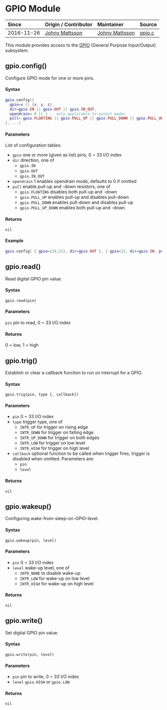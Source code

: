 # GPIO Module
| Since  | Origin / Contributor  | Maintainer  | Source  |
| :----- | :-------------------- | :---------- | :------ |
| 2016-11-26 | [Johny Mattsson](https://github.com/jmattsson) | [Johny Mattsson](https://github.com/jmattsson) | [gpio.c](../../../components/modules/gpio.c)|


This module provides access to the [GPIO](https://en.wikipedia.org/wiki/General-purpose_input/output) (General Purpose Input/Output) subsystem.


## gpio.config()
Configure GPIO mode for one or more pins.

#### Syntax
```lua
gpio.config({
  gpio=x || {x, y, z},
  dir=gpio.IN || gpio.OUT || gpio.IN_OUT,
  opendrain= 0 || 1 -- only applicable to output modes
  pull= gpio.FLOATING || gpio.PULL_UP || gpio.PULL_DOWN || gpio.PULL_UP_DOWN
}, ...)
```

#### Parameters
List of configuration tables:

- `gpio` one or more (given as list) pins, 0 ~ 33 I/O index
- `dir` direction, one of
    - `gpio.IN`
    - `gpio.OUT`
    - `gpio.IN_OUT`
- `opendrain` 1 enables opendrain mode, defaults to 0 if omitted
- `pull` enable pull-up and -down resistors, one of
    - `gpio.FLOATING` disables both pull-up and -down
    - `gpio.PULL_UP` enables pull-up and disables pull-down
    - `gpio.PULL_DOWN` enables pull-down and disables pull-up
    - `gpio.PULL_UP_DOWN` enables both pull-up and -down

#### Returns
`nil`

#### Example
```lua
gpio.config( { gpio={19,21}, dir=gpio.OUT }, { gpio=22, dir=gpio.IN, pull=gpio.PULL_UP })
```

## gpio.read()
Read digital GPIO pin value.

#### Syntax
`gpio.read(pin)`

#### Parameters
`pin` pin to read, 0 ~ 33 I/O index

#### Returns
0 = low, 1 = high


## gpio.trig()
Establish or clear a callback function to run on interrupt for a GPIO.

#### Syntax
`gpio.trig(pin, type [, callback])`

#### Parameters
- `pin` 0 ~ 33 I/O index
- `type` trigger type, one of
    - `INTR_UP` for trigger on rising edge
    - `INTR_DOWN` for trigger on falling edge
    - `INTR_UP_DOWN` for trigger on both edges
    - `INTR_LOW` for trigger on low level
    - `INTR_HIGH` for trigger on high level
- `callback` optional function to be called when trigger fires, trigger is disabled when omitted. Parameters are:
    - `pin`
    - `level`

#### Returns
`nil`

## gpio.wakeup()
Configuring wake-from-sleep-on-GPIO-level.

#### Syntax
`gpio.wakeup(pin, level)`

#### Parameters
- `pin` 0 ~ 33 I/O index
- `level` wake-up level, one of
    - `INTR_NONE` to disable wake-up
    - `INTR_LOW` for wake-up on low level
    - `INTR_HIGH` for wake-up on high level

#### Returns
`nil`


## gpio.write()
Set digital GPIO pin value.

#### Syntax
`gpio.write(pin, level)`

#### Parameters
- `pin` pin to write, 0 ~ 33 I/O index
- `level` `gpio.HIGH` or `gpio.LOW`

#### Returns
`nil`
